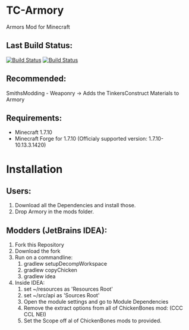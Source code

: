 TC-Armory
=========

Armors Mod for Minecraft

## Last Build Status:
[![Build Status](https://travis-ci.org/SmithsModding/Armory.svg?branch=Development)](https://travis-ci.org/SmithsModding/Armory) [![Build Status](https://travis-ci.org/SmithsModding/Armory.svg?branch=Minecraft-1.7.10)](https://travis-ci.org/SmithsModding/Armory)

## Recommended:
SmithsModding - Weaponry
  -> Adds the TinkersConstruct Materials to Armory

## Requirements:
   *  Minecraft 1.7.10
   *  Minecraft Forge for 1.7.10 (Officialy supported version: 1.7.10-10.13.3.1420)


Installation
============
## Users:
  1. Download all the Dependencies and install those.
  2. Drop Armory in the mods folder.
  
## Modders (JetBrains IDEA):
  1. Fork this Repository
  2. Download the fork
  3. Run on a commandline: 
      1. gradlew setupDecompWorkspace
      2. gradlew copyChicken
      3. gradlew idea
  4. Inside IDEA:
      1. set ~/resources as 'Resources Root'
      2. set ~/src/api as 'Sources Root'
      3. Open the module settings and go to Module Dependencies
      4. Remove the extract options from all of ChickenBones mod: (CCC CCL NEI)
      5. Set the Scope off al of ChickenBones mods to provided.
